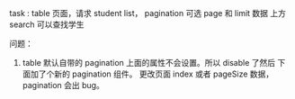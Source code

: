 task : table 页面，请求 student list， pagination 可选 page 和 limit 数据
上方 search 可以查找学生

问题：

1. table 默认自带的 pagination 上面的属性不会设置。所以 disable 了然后 下面加了个新的 pagination 组件。
   更改页面 index 或者 pageSize 数据，pagination 会出 bug。
